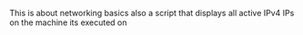  This is about networking basics also a script that displays all active IPv4 IPs on the machine its executed on
